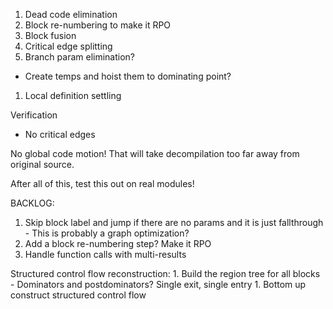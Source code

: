 1. Dead code elimination
1. Block re-numbering to make it RPO
1. Block fusion
1. Critical edge splitting
1. Branch param elimination?
  - Create temps and hoist them to dominating point?
1. Local definition settling

Verification
  * No critical edges

No global code motion! That will take decompilation too far away from original source.

After all of this, test this out on real modules!

BACKLOG:
  1. Skip block label and jump if there are no params and it is just fallthrough
    - This is probably a graph optimization?
  1. Add a block re-numbering step? Make it RPO
  1. Handle function calls with multi-results

Structured control flow reconstruction:
    1. Build the region tree for all blocks
    - Dominators and postdominators? Single exit, single entry
    1. Bottom up construct structured control flow
